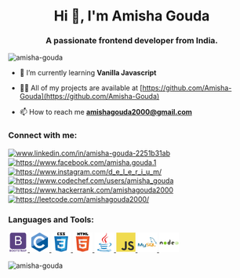 <h1 align="center">Hi 👋, I'm Amisha Gouda</h1>
<h3 align="center">A passionate frontend developer from India.</h3>

<p align="left"> <img src="https://komarev.com/ghpvc/?username=amisha-gouda&label=Profile%20views&color=0e75b6&style=flat" alt="amisha-gouda" /> </p>

- 🌱 I’m currently learning **Vanilla Javascript**

- 👨‍💻 All of my projects are available at [https://github.com/Amisha-Gouda](https://github.com/Amisha-Gouda)

- 📫 How to reach me **amishagouda2000@gmail.com**

<h3 align="left">Connect with me:</h3>
<p align="left">
<a href="https://linkedin.com/in/www.linkedin.com/in/amisha-gouda-2251b31ab" target="blank"><img align="center" src="https://raw.githubusercontent.com/rahuldkjain/github-profile-readme-generator/master/src/images/icons/Social/linked-in-alt.svg" alt="www.linkedin.com/in/amisha-gouda-2251b31ab" height="30" width="40" /></a>
<a href="https://fb.com/https://www.facebook.com/amisha.gouda.1" target="blank"><img align="center" src="https://raw.githubusercontent.com/rahuldkjain/github-profile-readme-generator/master/src/images/icons/Social/facebook.svg" alt="https://www.facebook.com/amisha.gouda.1" height="30" width="40" /></a>
<a href="https://instagram.com/https://www.instagram.com/d_e_l_e_r_i_u_m/" target="blank"><img align="center" src="https://raw.githubusercontent.com/rahuldkjain/github-profile-readme-generator/master/src/images/icons/Social/instagram.svg" alt="https://www.instagram.com/d_e_l_e_r_i_u_m/" height="30" width="40" /></a>
<a href="https://www.codechef.com/users/https://www.codechef.com/users/amisha_gouda" target="blank"><img align="center" src="https://cdn.jsdelivr.net/npm/simple-icons@3.1.0/icons/codechef.svg" alt="https://www.codechef.com/users/amisha_gouda" height="30" width="40" /></a>
<a href="https://www.hackerrank.com/https://www.hackerrank.com/amishagouda2000" target="blank"><img align="center" src="https://raw.githubusercontent.com/rahuldkjain/github-profile-readme-generator/master/src/images/icons/Social/hackerrank.svg" alt="https://www.hackerrank.com/amishagouda2000" height="30" width="40" /></a>
<a href="https://www.leetcode.com/https://leetcode.com/amishagouda2000/" target="blank"><img align="center" src="https://raw.githubusercontent.com/rahuldkjain/github-profile-readme-generator/master/src/images/icons/Social/leet-code.svg" alt="https://leetcode.com/amishagouda2000/" height="30" width="40" /></a>
</p>

<h3 align="left">Languages and Tools:</h3>
<p align="left"> <a href="https://getbootstrap.com" target="_blank"> <img src="https://raw.githubusercontent.com/devicons/devicon/master/icons/bootstrap/bootstrap-plain-wordmark.svg" alt="bootstrap" width="40" height="40"/> </a> <a href="https://www.cprogramming.com/" target="_blank"> <img src="https://raw.githubusercontent.com/devicons/devicon/master/icons/c/c-original.svg" alt="c" width="40" height="40"/> </a> <a href="https://www.w3schools.com/css/" target="_blank"> <img src="https://raw.githubusercontent.com/devicons/devicon/master/icons/css3/css3-original-wordmark.svg" alt="css3" width="40" height="40"/> </a> <a href="https://www.w3.org/html/" target="_blank"> <img src="https://raw.githubusercontent.com/devicons/devicon/master/icons/html5/html5-original-wordmark.svg" alt="html5" width="40" height="40"/> </a> <a href="https://www.java.com" target="_blank"> <img src="https://raw.githubusercontent.com/devicons/devicon/master/icons/java/java-original.svg" alt="java" width="40" height="40"/> </a> <a href="https://developer.mozilla.org/en-US/docs/Web/JavaScript" target="_blank"> <img src="https://raw.githubusercontent.com/devicons/devicon/master/icons/javascript/javascript-original.svg" alt="javascript" width="40" height="40"/> </a> <a href="https://www.mysql.com/" target="_blank"> <img src="https://raw.githubusercontent.com/devicons/devicon/master/icons/mysql/mysql-original-wordmark.svg" alt="mysql" width="40" height="40"/> </a> <a href="https://nodejs.org" target="_blank"> <img src="https://raw.githubusercontent.com/devicons/devicon/master/icons/nodejs/nodejs-original-wordmark.svg" alt="nodejs" width="40" height="40"/> </a> </p>

<p><img align="center" src="https://github-readme-stats.vercel.app/api/top-langs?username=amisha-gouda&show_icons=true&locale=en&layout=compact" alt="amisha-gouda" /></p>
